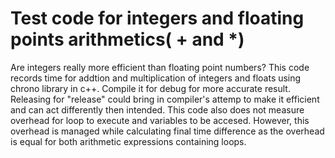 # Test code for integers and floating points arithmetics( + and *)
Are integers really more efficient than floating point numbers? 
This code records time for addtion and multiplication of integers and floats using chrono library in c++. Compile it for debug for more accurate result. Releasing for "release" could bring in compiler's attemp to make it efficient and can act differently then intended. This code also does not measure overhead for loop to execute and variables to be accesed. However, this overhead is managed while calculating final time difference as the overhead is equal for both arithmetic expressions containing loops. 
